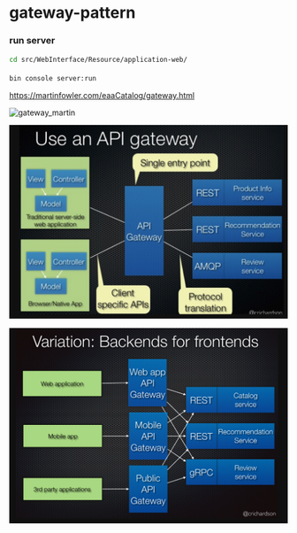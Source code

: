 # gateway-pattern

### run server
```bash
cd src/WebInterface/Resource/application-web/

bin console server:run 
```


https://martinfowler.com/eaaCatalog/gateway.html

![gateway_martin](https://martinfowler.com/eaaCatalog/gatewaySketch.gif)

![gateway 1](https://github.com/rafaelcalleja/gateway-pattern/blob/master/Captura%20de%20pantalla%202018-11-07%20a%20las%2015.47.06.png?raw=true)

![getway 2](https://raw.githubusercontent.com/rafaelcalleja/gateway-pattern/master/Captura%20de%20pantalla%202018-11-07%20a%20las%2015.47.23.png)
